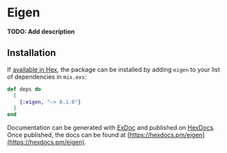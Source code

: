 # Eigen

**TODO: Add description**

## Installation

If [available in Hex](https://hex.pm/docs/publish), the package can be installed
by adding `eigen` to your list of dependencies in `mix.exs`:

```elixir
def deps do
  [
    {:eigen, "~> 0.1.0"}
  ]
end
```

Documentation can be generated with [ExDoc](https://github.com/elixir-lang/ex_doc)
and published on [HexDocs](https://hexdocs.pm). Once published, the docs can
be found at [https://hexdocs.pm/eigen](https://hexdocs.pm/eigen).

